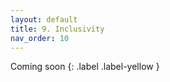 ```yaml
---
layout: default
title: 9. Inclusivity
nav_order: 10
---
```


Coming soon 
{: .label .label-yellow }
